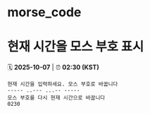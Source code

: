 # morse_code
# 현재 시간을 모스 부호 표시
<!-- MORSE_TIME_START -->
🗓️ **2025-10-07** | ⏰ **02:30 (KST)**

```
현재 시간을 입력하세요. 모스 부호로 바꿉니다
----- ..--- ...-- -----
모스 부호를 다시 현재 시간으로 바꿉니다
0230
```
<!-- MORSE_TIME_END -->
